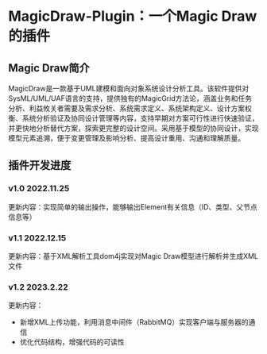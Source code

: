 # MagicDraw-Plugin：一个Magic Draw的插件
## Magic Draw简介
MagicDraw是一款基于UML建模和面向对象系统设计分析工具。该软件提供对SysML/UML/UAF语言的支持，提供独有的MagicGrid方法论，涵盖业务和任务分析、利益攸关者需要及需求分析、系统需求定义、系统架构定义、设计方案权衡、系统分析验证及协同设计管理等内容，支持早期对方案可行性进行快速验证，并更快地分析替代方案，探索更完整的设计空间。采用基于模型的协同设计，实现模型元素追溯，便于变更管理及影响分析、提高设计重用、沟通和理解质量。
## 插件开发进度
### v1.0  2022.11.25
更新内容：实现简单的输出操作，能够输出Element有关信息（ID、类型、父节点信息等）
### v1.1  2022.12.15
更新内容：基于XML解析工具dom4j实现对Magic Draw模型进行解析并生成XML文件
### v1.2  2023.2.22
更新内容：<br />
* 新增XML上传功能，利用消息中间件（RabbitMQ）实现客户端与服务器的通信
* 优化代码结构，增强代码的可读性
